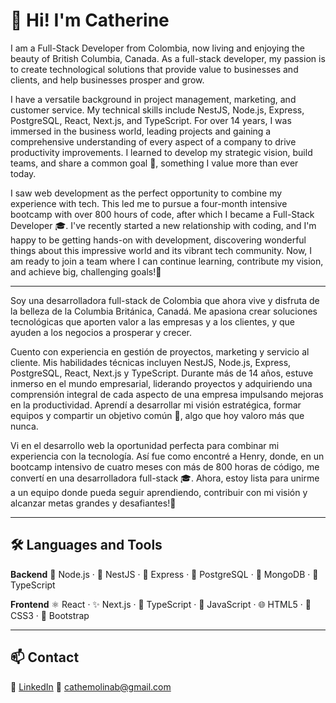 # 👋 Hi! I'm Catherine

I am a Full-Stack Developer from Colombia, now living and enjoying the beauty of British Columbia, Canada. As a full-stack developer, my passion is to create technological solutions that provide value to businesses and clients, and help businesses prosper and grow. 

I have a versatile background in project management, marketing, and customer service. My technical skills include NestJS, Node.js, Express, PostgreSQL, React, Next.js, and TypeScript. For over 14 years, I was immersed in the business world, leading projects and gaining a comprehensive understanding of every aspect of a company to drive productivity improvements. I learned to develop my strategic vision, build teams, and share a common goal 🤝, something I value more than ever today.

I saw web development as the perfect opportunity to combine my experience with tech. This led me to pursue a four-month intensive bootcamp with over 800 hours of code, after which I became a Full-Stack Developer 🎓. I've recently started a new relationship with coding, and I'm happy to be getting hands-on with development, discovering wonderful things about this impressive world and its vibrant tech community. Now, I am ready to join a team where I can continue learning, contribute my vision, and achieve big, challenging goals!🚀

---

Soy una desarrolladora full-stack de Colombia que ahora vive y disfruta de la belleza de la Columbia Británica, Canadá. Me apasiona crear soluciones tecnológicas que aporten valor a las empresas y a los clientes, y que ayuden a los negocios a prosperar y crecer.

Cuento con experiencia en gestión de proyectos, marketing y servicio al cliente. Mis habilidades técnicas incluyen NestJS, Node.js, Express, PostgreSQL, React, Next.js y TypeScript. Durante más de 14 años, estuve inmerso en el mundo empresarial, liderando proyectos y adquiriendo una comprensión integral de cada aspecto de una empresa impulsando mejoras en la productividad. Aprendí a desarrollar mi visión estratégica, formar equipos y compartir un objetivo común 🤝, algo que hoy valoro más que nunca.

Vi en el desarrollo web la oportunidad perfecta para combinar mi experiencia con la tecnología. Así fue como encontré a Henry, donde, en un bootcamp intensivo de cuatro meses con más de 800 horas de código, me convertí en una desarrolladora full-stack 🎓. Ahora, estoy lista para unirme a un equipo donde pueda seguir aprendiendo, contribuir con mi visión y alcanzar metas grandes y desafiantes!🚀

---

## 🛠️ Languages and Tools

**Backend**
🌿 Node.js · 🐚 NestJS · 🚏 Express · 🐘 PostgreSQL · 🍃 MongoDB · 🧃 TypeScript

**Frontend**
⚛️ React · ✨ Next.js · 🧃 TypeScript · 📜 JavaScript · 🌐 HTML5 · 🎨 CSS3 · 🎨 Bootstrap

---

## 📫 Contact

🔗 [LinkedIn](https://linkedin.com/in/cathemolinab)
📧 cathemolinab@gmail.com

